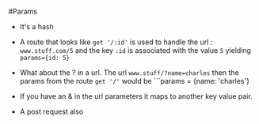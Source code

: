 #Params

* It's a hash

* A route that looks like
``` get '/:id' ``` is used to handle the url : ``` www.stuff.com/5``` and the key ```:id``` is associated with the value ```5``` yielding ```params={id: 5}```

* What about the ? in a url. 
The url ```www.stuff/?name=charles``` then the params from the route 
``` get '/' ``` would be ```params = {name: 'charles'}

* If you have an & in the url parameters it maps to another key value pair. 

* A post request also 